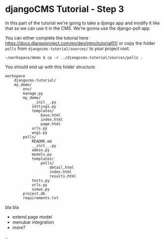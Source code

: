 djangoCMS Tutorial - Step 3
===========================
In this part of the tutorial we're going to take a django app and modify it like that so we can use it in the CMS. We're gonna use the django-poll app.

You can either complete the tutorial here <https://docs.djangoproject.com/en/dev/intro/tutorial01/> or copy the folder `polls` from `djangocms-tutorial/sources/` to your project root.

```
~/workspace/demo $ cp -r ../djangocms-tutorial/sources/polls .
```

You should end up with this folder structure:

```
workspace
	djangocms-tutorial/
	my_demo/
		env/
		manage.py
		my_demo/
			__init__.py
			settings.py
			templates/
				base.html
				index.html
				page.html
			urls.py
			wsgi.py
		polls/
			README.md
			__init__.py
			admin.py
			models.py
			templates/
				polls/
					detail.html
					index.html
					results.html
			tests.py
			urls.py
			views.py
		project.db
		requirements.txt
```


bla bla

* extend page model
* menubar integration
* more?

..
